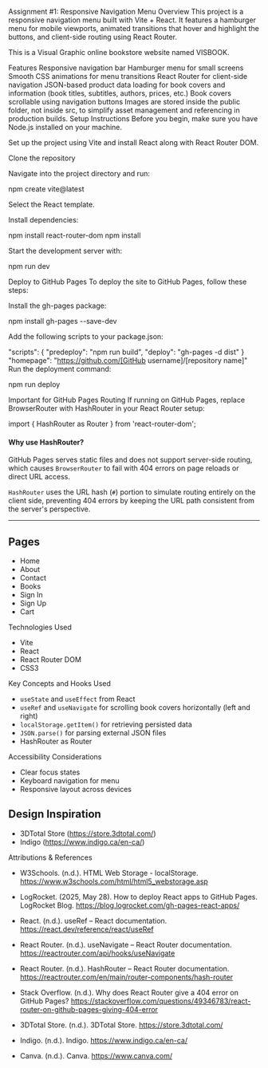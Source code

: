 Assignment #1: Responsive Navigation Menu
Overview
This project is a responsive navigation menu built with Vite + React. It features a hamburger menu for mobile viewports, animated transitions that hover and highlight the buttons, and client-side routing using React Router.

This is a Visual Graphic online bookstore website named VISBOOK.

Features
Responsive navigation bar
Hamburger menu for small screens
Smooth CSS animations for menu transitions
React Router for client-side navigation
JSON-based product data loading for book covers and information (book titles, subtitles, authors, prices, etc.)
Book covers scrollable using navigation buttons
Images are stored inside the public folder, not inside src, to simplify asset management and referencing in production builds.
Setup Instructions
Before you begin, make sure you have Node.js installed on your machine.

Set up the project using Vite and install React along with React Router DOM.

Clone the repository

Navigate into the project directory and run:

npm create vite@latest

Select the React template.

Install dependencies:

npm install react-router-dom npm install

Start the development server with:

npm run dev

Deploy to GitHub Pages
To deploy the site to GitHub Pages, follow these steps:

Install the gh-pages package:

npm install gh-pages --save-dev

Add the following scripts to your package.json:

"scripts": {
  "predeploy": "npm run build",
  "deploy": "gh-pages -d dist"
}
"homepage": "https://github.com/[GitHub username]/[repository name]"
Run the deployment command:

npm run deploy

Important for GitHub Pages Routing
If running on GitHub Pages, replace BrowserRouter with HashRouter in your React Router setup:

import { HashRouter as Router } from 'react-router-dom';


#### Why use HashRouter?

GitHub Pages serves static files and does not support server-side routing, which causes `BrowserRouter`
to fail with 404 errors on page reloads or direct URL access.

`HashRouter` uses the URL hash (`#`) portion to simulate routing entirely on the client side,
preventing 404 errors by keeping the URL path consistent from the server's perspective.

---

## Pages

- Home
- About
- Contact
- Books
- Sign In
- Sign Up
- Cart

 Technologies Used

- Vite
- React
- React Router DOM
- CSS3

 Key Concepts and Hooks Used

- `useState` and `useEffect` from React
- `useRef` and `useNavigate` for scrolling book covers horizontally (left and right)
- `localStorage.getItem()` for retrieving persisted data
- `JSON.parse()` for parsing external JSON files
- HashRouter as Router

Accessibility Considerations

- Clear focus states
- Keyboard navigation for menu
- Responsive layout across devices

## Design Inspiration

- 3DTotal Store (https://store.3dtotal.com/)
- Indigo (https://www.indigo.ca/en-ca/)

 Attributions & References

- W3Schools. (n.d.). HTML Web Storage - localStorage. https://www.w3schools.com/html/html5_webstorage.asp

- LogRocket. (2025, May 28). How to deploy React apps to GitHub Pages.
  LogRocket Blog. https://blog.logrocket.com/gh-pages-react-apps/

- React. (n.d.). useRef – React documentation. https://react.dev/reference/react/useRef

- React Router. (n.d.). useNavigate – React Router documentation.
  https://reactrouter.com/api/hooks/useNavigate

- React Router. (n.d.). HashRouter – React Router documentation.
  https://reactrouter.com/en/main/router-components/hash-router

- Stack Overflow. (n.d.). Why does React Router give a 404 error on GitHub Pages?
  https://stackoverflow.com/questions/49346783/react-router-on-github-pages-giving-404-error

- 3DTotal Store. (n.d.). 3DTotal Store. https://store.3dtotal.com/

- Indigo. (n.d.). Indigo. https://www.indigo.ca/en-ca/

- Canva. (n.d.). Canva. https://www.canva.com/

